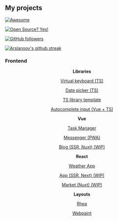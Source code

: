 <h2>My projects</h2>

[![Awesome](https://awesome.re/badge.svg)](https://awesome.re)

[![Open Source? Yes!](https://badgen.net/badge/Open%20Source%20%3F/Yes%21/blue?icon=github)](https://github.com/Naereen/badges/)

[![GitHub followers](https://img.shields.io/github/followers/Arslanoov.svg?style=social&label=Follow&maxAge=2592000)](https://github.com/Arslanoov?tab=followers)

[![Arslanoov's github streak](https://github-readme-streak-stats.herokuapp.com/?user=Arslanoov)](https://github.com/Arslanoov/github-readme-streak-stats)

<h3>Frontend</h3>
<div align="center">
    <p><b>Libraries</b></p>
    <p><a href="https://github.com/Arslanoov/virtual-keyboard">Virtual keyboard (TS)</a></p>
    <p><a href="https://github.com/Arslanoov/date-picker">Date picker (TS)</a></p>
    <p><a href="https://github.com/Arslanoov/ts-library-template">TS library template</a></p>
    <p><a href="https://github.com/Arslanoov/vue-autocomplete">Autocomplete input (Vue + TS)</a></p>
    <p><b>Vue</b></p>
    <p><a href="https://github.com/Arslanoov/vue-task-manager">Task Manager</a></p>
    <p><a href="https://github.com/Arslanoov/messenger-pwa">Messenger (PWA)</a></p>
    <p><a href="https://github.com/Arslanoov/nuxt-blog">Blog (SSR, Nuxt) (WIP)</a></p>
    <p><b>React</b></p>
    <p><a href="https://github.com/Arslanoov/react-weather">Weather App</a></p>
    <p><a href="https://github.com/Arslanoov/next-app">App (SSR, Next) (WIP)</a></p>
    <p><a href="https://github.com/Arslanoov/react-market">Market (Nuxt) (WIP)</a></p>
    <p><b>Layouts</b></p>
    <p><a href="https://github.com/Arslanoov/rhea-layout">Rhea</a></p>
    <p><a href="https://github.com/Arslanoov/webpaint-layout">Webpaint</a></p>
</div>
